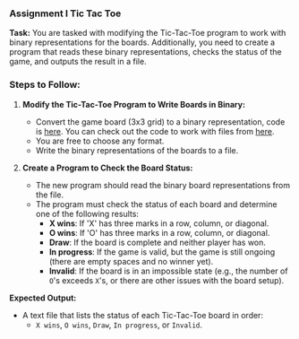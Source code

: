 ### **Assignment I Tic Tac Toe**

**Task:**
You are tasked with modifying the Tic-Tac-Toe program to work with binary representations for the boards. Additionally, you need to create a program that reads these binary representations, checks the status of the game, and outputs the result in a file.

### **Steps to Follow:**

1. **Modify the Tic-Tac-Toe Program to Write Boards in Binary:**
    - Convert the game board (3x3 grid) to a binary representation, code is
    [here](codesnippets/tictactoe.cpp). You can check out the code to work with files from [here](file.md).
    - You are free to choose any format.
    - Write the binary representations of the boards to a file.

2. **Create a Program to Check the Board Status:**
    - The new program should read the binary board representations from the file.
    - The program must check the status of each board and determine one of the following results:
        - **X wins**: If 'X' has three marks in a row, column, or diagonal.
        - **O wins**: If 'O' has three marks in a row, column, or diagonal.
        - **Draw**: If the board is complete and neither player has won.
        - **In progress**: If the game is valid, but the game is still ongoing (there are empty spaces and no winner yet).
        - **Invalid**: If the board is in an impossible state (e.g., the number of `O`'s exceeds `X`'s, or there are other issues with the board setup).
  

**Expected Output:**
- A text file that lists the status of each Tic-Tac-Toe board in order:
    - `X wins`, `O wins`, `Draw`, `In progress`, or `Invalid`.

